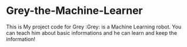 # Grey-the-Machine-Learner
This is My project code for Grey
:Grey: is a Machine Learning robot. You can teach him about basic informations and he can learn and keep the information!
